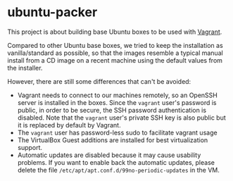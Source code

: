 # ubuntu-packer

This project is about building base Ubuntu boxes to be used with
[Vagrant](https://www.vagrantup.com/).

Compared to other Ubuntu base boxes, we tried to keep the installation as
vanilla/standard as possible, so that the images resemble a typical manual
install from a CD image on a recent machine using the default values from the
installer.

However, there are still some differences that can't be avoided:
- Vagrant needs to connect to our machines remotely, so an OpenSSH server is
  installed in the boxes. Since the `vagrant` user's password is public, in
  order to be secure, the SSH password authentication is disabled. Note that
  the `vagrant` user's private SSH key is also public but it is replaced by
  default by Vagrant.
- The `vagrant` user has password-less sudo to facilitate vagrant usage
- The VirtualBox Guest additions are installed for best virtualization support.
- Automatic updates are disabled because it may cause usability problems. If
  you want to enable back the automatic updates, please delete the file
  `/etc/apt/apt.conf.d/99no-periodic-updates` in the VM.
